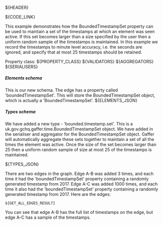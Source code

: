 ${HEADER}

${CODE_LINK}

This example demonstrates how the BoundedTimestampSet property can be used to maintain a set of the timestamps at which an element was seen active. If this set becomes larger than a size specified by the user then a uniform random sample of the timestamps is maintained. In this example we record the timestamps to minute level accuracy, i.e. the seconds are ignored, and specify that at most 25 timestamps should be retained.

Property class: ${PROPERTY_CLASS}
${VALIDATORS}
${AGGREGATORS}
${SERIALISERS}

##### Elements schema
This is our new schema. The edge has a property called 'boundedTimestampSet'. This will store the BoundedTimestampSet object, which is actually a 'BoundedTimestampSet'.
${ELEMENTS_JSON}

##### Types schema
We have added a new type - 'bounded.timestamp.set'. This is a uk.gov.gchq.gaffer.time.BoundedTimestampSet object.
We have added in the serialiser and aggregator for the BoundedTimestampSet object.
Gaffer will automatically aggregate these sets together to maintain a set of all the times the element was active.
Once the size of the set becomes larger than 25 then a uniform random sample of size at most 25 of the timestamps is maintained.

${TYPES_JSON}

There are two edges in the graph. Edge A-B was added 3 times, and each time it had the 'boundedTimestampSet' property containing a randomly generated timestamp from 2017. Edge A-C was added 1000 times, and each time it also had the 'boundedTimestampSet' property containing a randomly generated timestamp from 2017. Here are the edges:

```
${GET_ALL_EDGES_RESULT}
```

You can see that edge A-B has the full list of timestamps on the edge, but edge A-C has a sample of the timestamps.
